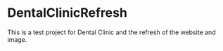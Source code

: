 # DentalClinicRefresh
This is a test project for Dental  Clinic and the refresh of the website and image.
